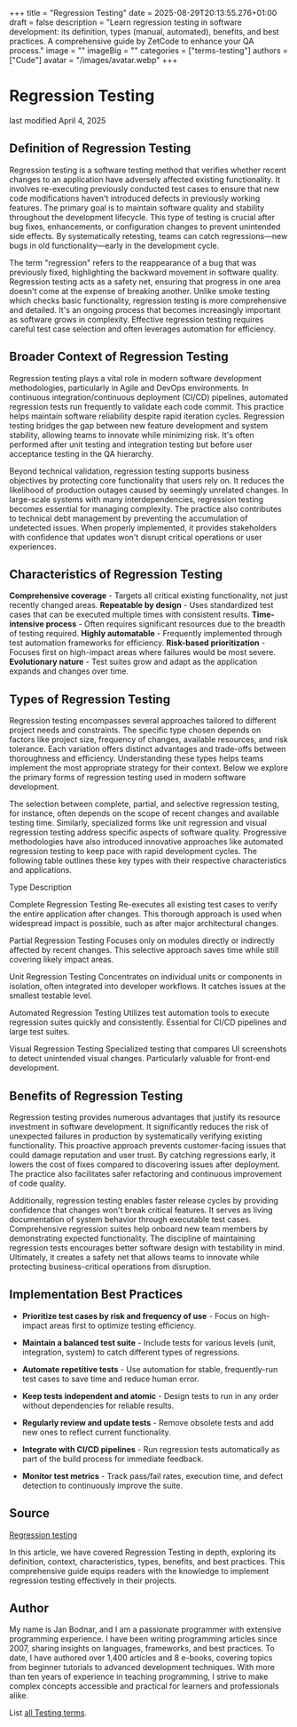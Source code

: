 +++
title = "Regression Testing"
date = 2025-08-29T20:13:55.276+01:00
draft = false
description = "Learn regression testing in software development: its definition, types (manual, automated), benefits, and best practices. A comprehensive guide by ZetCode to enhance your QA process."
image = ""
imageBig = ""
categories = ["terms-testing"]
authors = ["Cude"]
avatar = "/images/avatar.webp"
+++

# Regression Testing

last modified April 4, 2025

## Definition of Regression Testing

Regression testing is a software testing method that verifies whether recent
changes to an application have adversely affected existing functionality. It
involves re-executing previously conducted test cases to ensure that new code
modifications haven't introduced defects in previously working features. The
primary goal is to maintain software quality and stability throughout the
development lifecycle. This type of testing is crucial after bug fixes,
enhancements, or configuration changes to prevent unintended side effects. By
systematically retesting, teams can catch regressions—new bugs in old
functionality—early in the development cycle.

The term "regression" refers to the reappearance of a bug that was previously
fixed, highlighting the backward movement in software quality. Regression testing
acts as a safety net, ensuring that progress in one area doesn't come at the
expense of breaking another. Unlike smoke testing which checks basic
functionality, regression testing is more comprehensive and detailed. It's an
ongoing process that becomes increasingly important as software grows in
complexity. Effective regression testing requires careful test case selection and
often leverages automation for efficiency.

## Broader Context of Regression Testing

Regression testing plays a vital role in modern software development
methodologies, particularly in Agile and DevOps environments. In continuous
integration/continuous deployment (CI/CD) pipelines, automated regression tests
run frequently to validate each code commit. This practice helps maintain
software reliability despite rapid iteration cycles. Regression testing bridges
the gap between new feature development and system stability, allowing teams to
innovate while minimizing risk. It's often performed after unit testing and
integration testing but before user acceptance testing in the QA hierarchy.

Beyond technical validation, regression testing supports business objectives by
protecting core functionality that users rely on. It reduces the likelihood of
production outages caused by seemingly unrelated changes. In large-scale systems
with many interdependencies, regression testing becomes essential for managing
complexity. The practice also contributes to technical debt management by
preventing the accumulation of undetected issues. When properly implemented, it
provides stakeholders with confidence that updates won't disrupt critical
operations or user experiences.

## Characteristics of Regression Testing

**Comprehensive coverage** - Targets all critical existing
functionality, not just recently changed areas.
**Repeatable by design** - Uses standardized test cases that
can be executed multiple times with consistent results.
**Time-intensive process** - Often requires significant
resources due to the breadth of testing required.
**Highly automatable** - Frequently implemented through test
automation frameworks for efficiency.
**Risk-based prioritization** - Focuses first on high-impact
areas where failures would be most severe.
**Evolutionary nature** - Test suites grow and adapt as the
application expands and changes over time.

## Types of Regression Testing

Regression testing encompasses several approaches tailored to different project
needs and constraints. The specific type chosen depends on factors like project
size, frequency of changes, available resources, and risk tolerance. Each
variation offers distinct advantages and trade-offs between thoroughness and
efficiency. Understanding these types helps teams implement the most appropriate
strategy for their context. Below we explore the primary forms of regression
testing used in modern software development.

The selection between complete, partial, and selective regression testing, for
instance, often depends on the scope of recent changes and available testing
time. Similarly, specialized forms like unit regression and visual regression
testing address specific aspects of software quality. Progressive methodologies
have also introduced innovative approaches like automated regression testing to
keep pace with rapid development cycles. The following table outlines these key
types with their respective characteristics and applications.

Type
Description

Complete Regression Testing
Re-executes all existing test cases to verify the entire application after
changes. This thorough approach is used when widespread impact is possible, such
as after major architectural changes.

Partial Regression Testing
Focuses only on modules directly or indirectly affected by recent changes.
This selective approach saves time while still covering likely impact areas.

Unit Regression Testing
Concentrates on individual units or components in isolation, often
integrated into developer workflows. It catches issues at the smallest
testable level.

Automated Regression Testing
Utilizes test automation tools to execute regression suites quickly and
consistently. Essential for CI/CD pipelines and large test suites.

Visual Regression Testing
Specialized testing that compares UI screenshots to detect unintended visual
changes. Particularly valuable for front-end development.

## Benefits of Regression Testing

Regression testing provides numerous advantages that justify its resource
investment in software development. It significantly reduces the risk of
unexpected failures in production by systematically verifying existing
functionality. This proactive approach prevents customer-facing issues that could
damage reputation and user trust. By catching regressions early, it lowers the
cost of fixes compared to discovering issues after deployment. The practice also
facilitates safer refactoring and continuous improvement of code quality.

Additionally, regression testing enables faster release cycles by providing
confidence that changes won't break critical features. It serves as living
documentation of system behavior through executable test cases. Comprehensive
regression suites help onboard new team members by demonstrating expected
functionality. The discipline of maintaining regression tests encourages better
software design with testability in mind. Ultimately, it creates a safety net
that allows teams to innovate while protecting business-critical operations from
disruption.

## Implementation Best Practices

- **Prioritize test cases by risk and frequency of use** - Focus on high-impact areas first to optimize testing efficiency.

- **Maintain a balanced test suite** - Include tests for various levels (unit, integration, system) to catch different types of regressions.

- **Automate repetitive tests** - Use automation for stable, frequently-run test cases to save time and reduce human error.

- **Keep tests independent and atomic** - Design tests to run in any order without dependencies for reliable results.

- **Regularly review and update tests** - Remove obsolete tests and add new ones to reflect current functionality.

- **Integrate with CI/CD pipelines** - Run regression tests automatically as part of the build process for immediate feedback.

- **Monitor test metrics** - Track pass/fail rates, execution time, and defect detection to continuously improve the suite.

## Source

[Regression testing](https://en.wikipedia.org/wiki/Regression_testing)

In this article, we have covered Regression Testing in depth, exploring its
definition, context, characteristics, types, benefits, and best practices. This
comprehensive guide equips readers with the knowledge to implement regression
testing effectively in their projects.

## Author

My name is Jan Bodnar, and I am a passionate programmer with extensive
programming experience. I have been writing programming articles since 2007,
sharing insights on languages, frameworks, and best practices. To date, I have
authored over 1,400 articles and 8 e-books, covering topics from beginner
tutorials to advanced development techniques. With more than ten years of
experience in teaching programming, I strive to make complex concepts accessible
and practical for learners and professionals alike.

List [all Testing terms](/all/#terms-test).